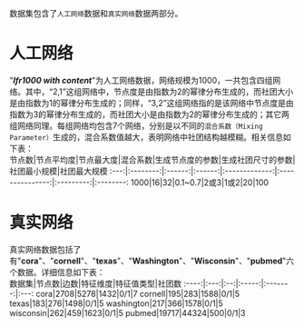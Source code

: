 数据集包含了`人工网络`数据和`真实网络`数据两部分。
# 人工网络
"***lfr1000 with content***"为人工网络数据，网络规模为1000，一共包含四组网络。其中，“2,1”这组网络中，节点度是由指数为2的幂律分布生成的，而社团大小是由指数为1的幂律分布生成的；同样，“3,2”这组网络指的是该网络中节点度是由指数为3的幂律分布生成的，而社团大小是由指数为2的幂律分布生成的；其它两组网络同理。每组网络均包含7个网络，分别是以不同的`混合系数（Mixing Parameter）`生成的，混合系数值越大，表明网络中社团结构越模糊。相关信息如下表：  
节点数|节点平均度|节点最大度|混合系数|生成节点度的参数|生成社团尺寸的参数|社团最小规模|社团最大规模
:---:|:--------:|:------:|:------:|:-------------:|:---------------:|:---------:|:--------:
1000|16|32|0.1~0.7|2或3|1或2|20|100
# 真实网络
真实网络数据包括了有"**cora**"、"**cornell**"、"**texas**"、"**Washington**"、"**Wisconsin**"、"**pubmed**"六个数据。详细信息如下表：  
数据集|节点数|边数|特征维度|特征值类型|社团数
:----:|:---:|:--:|:-----:|:-------:|:---:
cora|2708|5278|1432|0/1|7
cornell|195|283|1588|0/1|5
texas|183|276|1498|0/1|5
washington|217|366|1578|0/1|5
wisconsin|262|459|1623|0/1|5
pubmed|19717|44324|500|0/1|3
